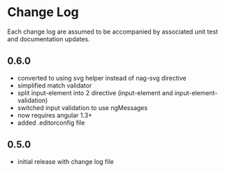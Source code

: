 # Change Log

Each change log are assumed to be accompanied by associated unit test and documentation updates.

## 0.6.0

- converted to using svg helper instead of nag-svg directive
- simplified match validator
- split input-element into 2 directive (input-element and input-element-validation)
- switched input validation to use ngMessages
- now requires angular 1.3+
- added .editorconfig file

## 0.5.0

- initial release with change log file
